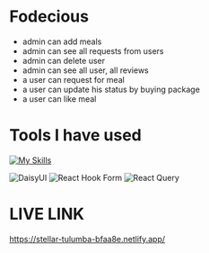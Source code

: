 # Fodecious
* admin can add meals 
* admin can see all requests from users
* admin can delete user
* admin can see all user, all reviews
* a user can request for meal
* a user can update his status by buying package
* a user can like meal


# Tools I have used 

[![My Skills](https://skillicons.dev/icons?i=js,html,css,react,css,express,firebase,materialui,mongodb,netlify,tailwind,vercel,nodejs)](https://skillicons.dev)

![DaisyUI](https://img.shields.io/badge/daisyui-5A0EF8?style=plastic&logo=daisyui&logoColor=white)
![React Hook Form](https://img.shields.io/badge/React%20Hook%20Form-%23EC5990.svg?style=for-the-badge&logo=reacthookform&logoColor=white) ![React Query](https://img.shields.io/badge/-React%20Query-FF4154?style=for-the-badge&logo=react%20query&logoColor=white)

# LIVE LINK
https://stellar-tulumba-bfaa8e.netlify.app/

